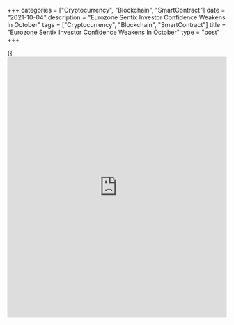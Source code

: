 +++
categories = ["Cryptocurrency", "Blockchain", "SmartContract"]
date = "2021-10-04"
description = "Eurozone Sentix Investor Confidence Weakens In October"
tags = ["Cryptocurrency", "Blockchain", "SmartContract"]
title = "Eurozone Sentix Investor Confidence Weakens In October"
type = "post"
+++

{{<iframe id="large-banner" src="https://www.bounty.group/#slide=20.0" width="100%" height="600" scrolling="no" style="border: 0px solid rgb(216, 221, 230); border-radius: 3px;">}}

Eurozone [investor](https://www.fintechee.com/tutorial-for-forex-trading/investor-mode/) confidence weakened for the third straight month in
October, survey data from the behavioral research institute Sentix
showed on Monday.

The [investor](https://www.fintechee.com/tutorial-for-forex-trading/investor-mode/) sentiment index dropped more-than-expected to 16.9 in
October from 19.6 in September. The expected level was 18.6. The latest
score was the lowest since April 2021.

Current assessment as well as expectations deteriorated in October. The
current situation index fell to 26.3 from 30.8 in the previous month.

Similarly, the expectations index came in at 8.0, down from 9.0 in the
prior month.

The economic recovery process continues to falter, Sentix said. The
continuing loss of momentum does not signal any autumn revival, which
typically sets in at this time of year.

The answer to the question of whether this is a trend reversal or just a
slowdown in growth remains open, the think tank said.

Sentix said it remains crucial that the expectations do not fall below
the zero line. For then a stronger slump in economic output would be
expected - a trend reversal would then be in the offing.

In Germany, the [investor](https://www.fintechee.com/tutorial-for-forex-trading/investor-mode/) confidence index dropped marginally to 20.0 in
October from 20.9 in September.

"For Germany, we get the first feedback after the Bundestag elections,"
the think tank said.

The current assessment slipped 5 points, while the expectations
component was bucking the global loss of momentum and even managed to
increase by 2.7 points, the survey showed.

For comments and feedback [contact](https://www.playgroundfx.com/contact/): editorial@rtt[news](https://www.letsplayfx.com/blog/forex-news-website/).com

[Economic News][1]

 **What parts of the world are seeing the best (and worst) economic
performances lately? Click[here][2] to check out our [Econ Scorecard][2]
and find out! See up-to-the-moment [ranking](https://www.playgroundfx.com/blog/crypto-exchange-ranking/)s for the best and worst
performers in [GDP][3], [unemployment rate][4], [inflation][5] and much
more.**

   1. www.rtt[news](https://www.letsplayfx.com/blog/forex-news-website/).com/Content/EconomicNews.aspx
   2. www.rtt[news](https://www.letsplayfx.com/blog/forex-news-website/).com/economic-scorecard/world-rank/PPI/highest-performance.aspx
   3. www.rtt[news](https://www.letsplayfx.com/blog/forex-news-website/).com/economic-scorecard/world-rank/GDP/highest-performance.aspx
   4. www.rtt[news](https://www.letsplayfx.com/blog/forex-news-website/).com/economic-scorecard/world-rank/unemployment-rate/lowest-performance.aspx
   5. www.rtt[news](https://www.letsplayfx.com/blog/forex-news-website/).com/economic-scorecard/world-rank/CPI/highest-performance.aspx